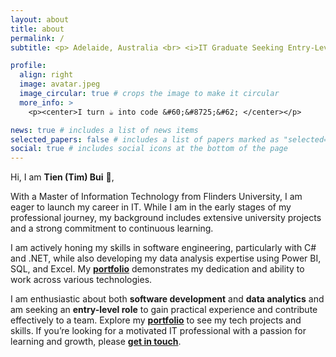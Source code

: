 ```yaml
---
layout: about
title: about
permalink: /
subtitle: <p> Adelaide, Australia <br> <i>IT Graduate Seeking Entry-Level Opportunities </i>  </p>

profile:
  align: right
  image: avatar.jpeg
  image_circular: true # crops the image to make it circular
  more_info: >
    <p><center>I turn ☕️ into code &#60;&#8725;&#62; </center></p>

news: true # includes a list of news items
selected_papers: false # includes a list of papers marked as "selected={true}"
social: true # includes social icons at the bottom of the page
---
```


Hi, I am **Tien (Tim) Bui** :wave:,<br>

With a Master of Information Technology from Flinders University, I am eager to launch my career in IT. While I am in the early stages of my professional journey, my background includes extensive university projects and a strong commitment to continuous learning.<br>

I am actively honing my skills in software engineering, particularly with C# and .NET, while also developing my data analysis expertise using Power BI, SQL, and Excel. My [**portfolio**](/projects/) demonstrates my dedication and ability to work across various technologies.

I am enthusiastic about both **software development** and **data analytics** and am seeking an **entry-level role** to gain practical experience and contribute effectively to a team. Explore my [**portfolio**](/projects/) to see my tech projects and skills. If you’re looking for a motivated IT professional with a passion for learning and growth, please [**get in touch**](/contact/).
